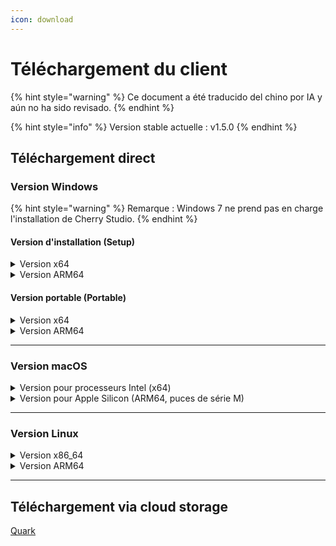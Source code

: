 ```yaml
---
icon: download
---
```

# Téléchargement du client


{% hint style="warning" %}
Ce document a été traducido del chino por IA y aún no ha sido revisado.
{% endhint %}




{% hint style="info" %}
Version stable actuelle : v1.5.0
{% endhint %}

## Téléchargement direct

### Version Windows

{% hint style="warning" %}
Remarque : Windows 7 ne prend pas en charge l'installation de Cherry Studio.
{% endhint %}

#### Version d'installation (Setup)

<details>

<summary>Version x64</summary>

Ligne principale :

【[Site officiel de Cherry Studio](https://cherry-ai.com/download)】 【[GitHub](https://github.com/CherryHQ/cherry-studio/releases/download/v1.5.0/Cherry-Studio-1.5.0-x64-setup.exe)】

Lignes de secours :

【[Ligne 1](https://download-cf.ocoolai.com/https://github.com/CherryHQ/cherry-studio/releases/download/v1.5.0/Cherry-Studio-1.5.0-x64-setup.exe)】 【[Ligne 2](https://download.ocoolai.com/https://github.com/CherryHQ/cherry-studio/releases/download/v1.5.0/Cherry-Studio-1.5.0-x64-setup.exe)】 【[Ligne 3](https://download.ocoolai.online/https://github.com/CherryHQ/cherry-studio/releases/download/v1.5.0/Cherry-Studio-1.5.0-x64-setup.exe)】

</details>

<details>

<summary>Version ARM64</summary>

Ligne principale :

【[Site officiel de Cherry Studio](https://cherry-ai.com/download)】 【[GitHub](https://github.com/CherryHQ/cherry-studio/releases/download/v1.5.0/Cherry-Studio-1.5.0-arm64-setup.exe)】

Lignes de secours :

【[Ligne 1](https://download-cf.ocoolai.com/https://github.com/CherryHQ/cherry-studio/releases/download/v1.5.0/Cherry-Studio-1.5.0-arm64-setup.exe)】 【[Ligne 2](https://download.ocoolai.com/https://github.com/CherryHQ/cherry-studio/releases/download/v1.5.0/Cherry-Studio-1.5.0-arm64-setup.exe)】 【[Ligne 3](https://download.ocoolai.online/https://github.com/CherryHQ/cherry-studio/releases/download/v1.5.0/Cherry-Studio-1.5.0-arm64-setup.exe)】

</details>

#### Version portable (Portable)

<details>

<summary>Version x64</summary>

Ligne principale :

【[Site officiel de Cherry Studio](https://cherry-ai.com/download)】 【[GitHub](https://github.com/CherryHQ/cherry-studio/releases/download/v1.5.0/Cherry-Studio-1.5.0-x64-portable.exe)】

Lignes de secours :

【[Ligne 1](https://download-cf.ocoolai.com/https://github.com/CherryHQ/cherry-studio/releases/download/v1.5.0/Cherry-Studio-1.5.0-x64-portable.exe)】 【[Ligne 2](https://download.ocoolai.com/https://github.com/CherryHQ/cherry-studio/releases/download/v1.5.0/Cherry-Studio-1.5.0-x64-portable.exe)】 【[Ligne 3](https://download.ocoolai.online/https://github.com/CherryHQ/cherry-studio/releases/download/v1.5.0/Cherry-Studio-1.5.0-x64-portable.exe)】

</details>

<details>

<summary>Version ARM64</summary>

Ligne principale :

【[Site officiel de Cherry Studio](https://cherry-ai.com/download)】 【[GitHub](https://github.com/CherryHQ/cherry-studio/releases/download/v1.5.0/Cherry-Studio-1.5.0-arm64-portable.exe)】

Lignes de secours :

【[Ligne 1](https://download-cf.ocoolai.com/https://github.com/CherryHQ/cherry-studio/releases/download/v1.5.0/Cherry-Studio-1.5.0-arm64-portable.exe)】 【[Ligne 2](https://download.ocoolai.com/https://github.com/CherryHQ/cherry-studio/releases/download/v1.5.0/Cherry-Studio-1.5.0-arm64-portable.exe)】 【[Ligne 3](https://download.ocoolai.online/https://github.com/CherryHQ/cherry-studio/releases/download/v1.5.0/Cherry-Studio-1.5.0-arm64-portable.exe)】

</details>

***

### Version macOS

<details>

<summary>Version pour processeurs Intel (x64)</summary>

Ligne principale :

【[Site officiel de Cherry Studio](https://cherry-ai.com/download)】 【[GitHub](https://github.com/CherryHQ/cherry-studio/releases/download/v1.5.0/Cherry-Studio-1.5.0-x64.dmg)】

Lignes de secours :

【[Ligne 1](https://download-cf.ocoolai.com/https://github.com/CherryHQ/cherry-studio/releases/download/v1.5.0/Cherry-Studio-1.5.0-x64.dmg)】 【[Ligne 2](https://download.ocoolai.com/https://github.com/CherryHQ/cherry-studio/releases/download/v1.5.0/Cherry-Studio-1.5.0-x64.dmg)】 【[Ligne 3](https://download.ocoolai.online/https://github.com/CherryHQ/cherry-studio/releases/download/v1.5.0/Cherry-Studio-1.5.0-x64.dmg)】

</details>

<details>

<summary>Version pour Apple Silicon (ARM64, puces de série M)</summary>

Ligne principale :

【[Site officiel de Cherry Studio](https://cherry-ai.com/download)】 【[GitHub](https://github.com/CherryHQ/cherry-studio/releases/download/v1.5.0/Cherry-Studio-1.5.0-arm64.dmg)】

Lignes de secours :

【[Ligne 1](https://download-cf.ocoolai.com/https://github.com/CherryHQ/cherry-studio/releases/download/v1.5.0/Cherry-Studio-1.5.0-arm64.dmg)】 【[Ligne 2](https://download.ocoolai.com/https://github.com/CherryHQ/cherry-studio/releases/download/v1.5.0/Cherry-Studio-1.5.0-arm64.dmg)】 【[Ligne 3](https://download.ocoolai.online/https://github.com/CherryHQ/cherry-studio/releases/download/v1.5.0/Cherry-Studio-1.5.0-arm64.dmg)】

</details>

***

### Version Linux

<details>

<summary>Version x86_64</summary>

Ligne principale :

【[Site officiel de Cherry Studio](https://cherry-ai.com/download)】 【[GitHub](https://github.com/CherryHQ/cherry-studio/releases/download/v1.5.0/Cherry-Studio-1.5.0-x86_64.AppImage)】

Lignes de secours :

【[Ligne 1](https://download-cf.ocoolai.com/https://github.com/CherryHQ/cherry-studio/releases/download/v1.5.0/Cherry-Studio-1.5.0-x86_64.AppImage)】 【[Ligne 2](https://download.ocoolai.com/https://github.com/CherryHQ/cherry-studio/releases/download/v1.5.0/Cherry-Studio-1.5.0-x86_64.AppImage)】 【[Ligne 3](https://download.ocoolai.online/https://github.com/CherryHQ/cherry-studio/releases/download/v1.5.0/Cherry-Studio-1.5.0-x86_64.AppImage)】

</details>

<details>

<summary>Version ARM64</summary>

Ligne principale :

【[Site officiel de Cherry Studio](https://cherry-ai.com/download)】 【[GitHub](https://github.com/CherryHQ/cherry-studio/releases/download/v1.5.0/Cherry-Studio-1.5.0-arm64.AppImage)】

Lignes de secours :

【[Ligne 1](https://download-cf.ocoolai.com/https://github.com/CherryHQ/cherry-studio/releases/download/v1.5.0/Cherry-Studio-1.5.0-arm64.AppImage)】 【[Ligne 2](https://download.ocoolai.com/https://github.com/CherryHQ/cherry-studio/releases/download/v1.5.0/Cherry-Studio-1.5.0-arm64.AppImage)】 【[Ligne 3](https://download.ocoolai.online/https://github.com/CherryHQ/cherry-studio/releases/download/v1.5.0/Cherry-Studio-1.5.0-arm64-AppImage)】

</details>

***

## Téléchargement via cloud storage

[Quark](https://pan.quark.cn/s/c8533a1ec63e#/list/share)